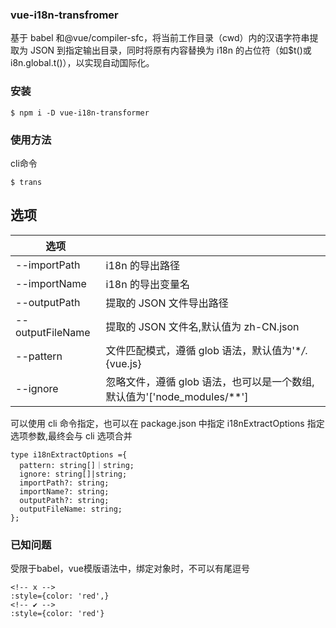 ### vue-i18n-transfromer

基于 babel 和@vue/compiler-sfc，将当前工作目录（cwd）内的汉语字符串提取为 JSON 到指定输出目录，同时将原有内容替换为 i18n 的占位符（如$t()或 i8n.global.t()），以实现自动国际化。

### 安装

```
$ npm i -D vue-i18n-transformer
```

### 使用方法

cli命令

```
$ trans
```

## 选项

| 选项                           |                                                                          |
| ------------------------------ | ------------------------------------------------------------------------ |
| --importPath <path>            | i18n 的导出路径                                                          |
| --importName <name>            | i18n 的导出变量名                                                        |
| --outputPath <outputPath>      | 提取的 JSON 文件导出路径                                                 |
| --outputFileName <outputname> | 提取的 JSON 文件名,默认值为 zh-CN.json                                   |
| --pattern <pattern>           | 文件匹配模式，遵循 glob 语法，默认值为'\*_/_.{vue.js}                  |
| --ignore <ignore>             | 忽略文件，遵循 glob 语法，也可以是一个数组,默认值为'['node_modules/**'] |

可以使用 cli 命令指定，也可以在 package.json 中指定 i18nExtractOptions 指定选项参数,最终会与 cli 选项合并

```
type i18nExtractOptions ={
  pattern: string[]｜string;
  ignore: string[]|string;
  importPath?: string;
  importName?: string;
  outputPath?: string;
  outputFileName: string;
};

```

### 已知问题

受限于babel，vue模版语法中，绑定对象时，不可以有尾逗号

```
<!-- x -->
:style={color: 'red',}
<!-- ✔ -->
:style={color: 'red'}
```
